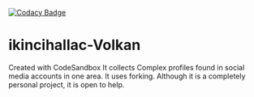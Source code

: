 [![Codacy Badge](https://app.codacy.com/project/badge/Grade/4eac2b56091f41e0b98fd858c7563af1)](https://www.codacy.com/gh/ikincihallac-volkan/Face-to-Face/dashboard?utm_source=github.com&amp;utm_medium=referral&amp;utm_content=ikincihallac-volkan/Face-to-Face&amp;utm_campaign=Badge_Grade)
# ikincihallac-Volkan
Created with CodeSandbox
It collects Complex profiles found in social media accounts in one area.
It uses forking.
Although it is a completely personal project, it is open to help.
